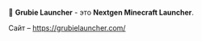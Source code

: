 :rocket: **Grubie Launcher** - это **Nextgen Minecraft Launcher**.

Сайт – https://grubielauncher.com/
